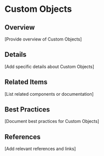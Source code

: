# Custom Objects

## Overview

[Provide overview of Custom Objects]

## Details

[Add specific details about Custom Objects]

## Related Items

[List related components or documentation]

## Best Practices

[Document best practices for Custom Objects]

## References

[Add relevant references and links]
